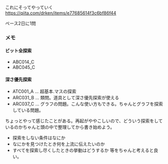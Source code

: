 
これにそってやっていく
https://qiita.com/drken/items/e77685614f3c6bf86f44

ペース2日に1問

### メモ
#### ビット全探索
- ABC014_C
- ABC045_C

#### 深さ優先探索
- ATC001_A ... 超基本.マスの探索
- ARC031_B ... 類問。道具として深さ優先探索が使える
- ARC037_C ... グラフの問題。こんな使い方もできる。ちゃんとグラフを探索している問題。


ちょっとやって感じたことがある。再起がややこしいので、どういう探索をしているのかちゃんと頭の中で整理してから書き始めよう。
- 探索をしない条件はなにか
- なにかを見つけたとき何を上流に伝えたいのか
- すべてを探索し尽くしたときの挙動はどうするか
等をちゃんと考えると良い。

